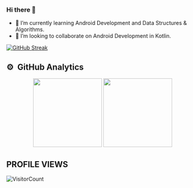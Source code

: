 ### Hi there 👋

- 🌱 I’m currently learning Android Development and Data Structures & Algorithms.
- 👯 I’m looking to collaborate on Android Development in Kotlin.

[![GitHub Streak](https://github-readme-streak-stats.herokuapp.com/?user=xpandeyed&theme=holi-theme)](https://git.io/streak-stats)


## ⚙️ &nbsp;GitHub Analytics
<p align="center">
  <img height="180em" src="https://github-readme-stats-eight-theta.vercel.app/api?username=xpandeyed&show_icons=true&theme=algolia&include_all_commits=true&count_private=true"/>
  <img height="180em" src="https://github-readme-stats-eight-theta.vercel.app/api/top-langs/?username=xpandeyed&layout=compact&langs_count=8&theme=algolia"/>
</p>

## PROFILE VIEWS 
![VisitorCount](https://profile-counter.glitch.me/xpandeyed/count.svg)
